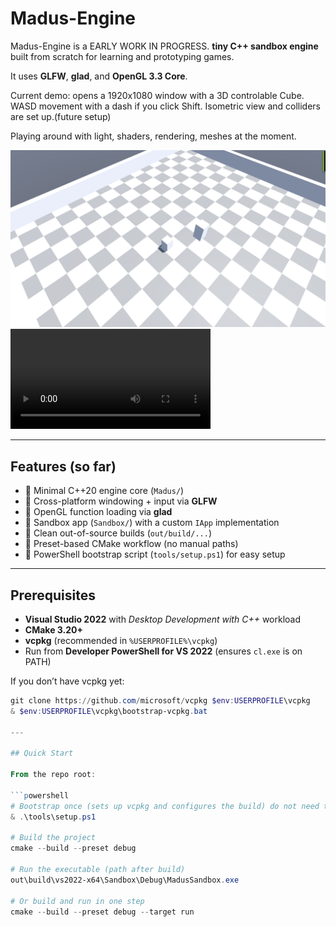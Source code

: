 # Madus-Engine

Madus-Engine is a EARLY WORK IN PROGRESS. **tiny C++ sandbox engine** built from scratch for learning and prototyping games. 

It uses **GLFW**, **glad**, and **OpenGL 3.3 Core**.  

Current demo: opens a 1920x1080 window with a 3D controlable Cube. WASD movement with a dash if you click Shift. Isometric view and colliders are set up.(future setup)

Playing around with light, shaders, rendering, meshes at the moment.

![Example Progress Output](isoimage1.png)
<video controls width="320">
  <source src="recording2.mp4" type="video/mp4">
  Your browser does not support the video tag.
</video>

---

## Features (so far)

- 🔹 Minimal C++20 engine core (`Madus/`)  
- 🔹 Cross-platform windowing + input via **GLFW**  
- 🔹 OpenGL function loading via **glad**  
- 🔹 Sandbox app (`Sandbox/`) with a custom `IApp` implementation  
- 🔹 Clean out-of-source builds (`out/build/...`)  
- 🔹 Preset-based CMake workflow (no manual paths)  
- 🔹 PowerShell bootstrap script (`tools/setup.ps1`) for easy setup  

---

## Prerequisites

- **Visual Studio 2022** with *Desktop Development with C++* workload  
- **CMake 3.20+**  
- **vcpkg** (recommended in `%USERPROFILE%\vcpkg`)  
- Run from **Developer PowerShell for VS 2022** (ensures `cl.exe` is on PATH)

If you don’t have vcpkg yet:
```powershell
git clone https://github.com/microsoft/vcpkg $env:USERPROFILE\vcpkg
& $env:USERPROFILE\vcpkg\bootstrap-vcpkg.bat

---

## Quick Start

From the repo root:

```powershell
# Bootstrap once (sets up vcpkg and configures the build) do not need to do this everytime
& .\tools\setup.ps1

# Build the project
cmake --build --preset debug

# Run the executable (path after build)
out\build\vs2022-x64\Sandbox\Debug\MadusSandbox.exe

# Or build and run in one step
cmake --build --preset debug --target run

